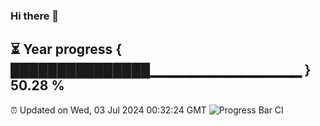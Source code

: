 ### Hi there 👋
⏳ Year progress { ███████████████▁▁▁▁▁▁▁▁▁▁▁▁▁▁▁ } 50.28 %
---
⏰ Updated on Wed, 03 Jul 2024 00:32:24 GMT
![Progress Bar CI](https://github.com/Moyi321/Moyi321/workflows/Progress%20Bar%20CI/badge.svg)
